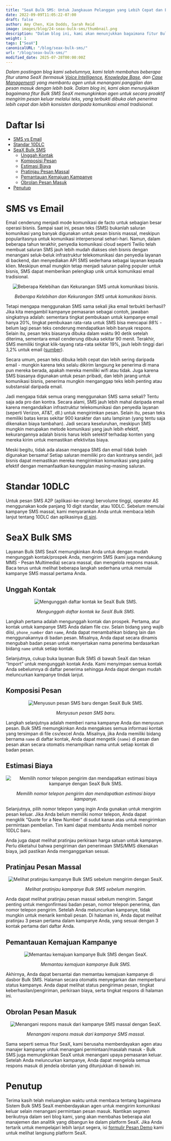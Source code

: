 ```yaml
---
title: "SeaX Bulk SMS: Untuk Jangkauan Pelanggan yang Lebih Cepat dan Efektif"
date: 2022-09-09T11:05:22-07:00
draft: false
author: Amy Chen, Kim Dodds, Sarah Reid
image: images/blog/24-seax-bulk-sms/thumbnail.png
description: "Dalam blog ini, kami akan menunjukkan bagaimana fitur Bulk SMS SeaX memungkinkan agen untuk secara proaktif mengirim pesan keluar melalui teks."
weight: 1
tags: ["SeaX"]
canonicalURL: "/blog/seax-bulk-sms/"
url: "/blog/seax-bulk-sms/"
modified_date: 2025-07-28T00:00:00Z
---
```


*Dalam postingan blog kami sebelumnya, kami telah membahas beberapa fitur utama SeaX (termasuk [Voice Intelligence](https://seasalt.ai/blog/21-seax-voice-intelligence/), [Knowledge Base](https://seasalt.ai/blog/22-seax-knowledge-base/), dan [Case Management](https://seasalt.ai/blog/23-seax-case-management/)) yang membantu agen untuk menangani panggilan dan pesan masuk dengan lebih baik. Dalam blog ini, kami akan menunjukkan bagaimana fitur Bulk SMS SeaX memungkinkan agen untuk secara proaktif mengirim pesan keluar melalui teks, yang terbukti dibuka oleh penerima lebih cepat dan lebih konsisten daripada komunikasi email tradisional.*

# Daftar Isi
- [SMS vs Email](#sms-vs-email)
- [Standar 10DLC](#10dlc-standards)
- [SeaX Bulk SMS](#seax-bulk-sms)
    - [Unggah Kontak](#contact-upload)
    - [Komposisi Pesan](#message-composition)
    - [Estimasi Biaya](#cost-estimate)
    - [Pratinjau Pesan Massal](#bulk-message-preview)
    - [Pemantauan Kemajuan Kampanye](#campaign-progress-monitoring)
    - [Obrolan Pesan Masuk](#incoming-message-chat)
- [Penutup](#closing)

# SMS vs Email

Email cenderung menjadi mode komunikasi de facto untuk sebagian besar operasi bisnis. Sampai saat ini, pesan teks (SMS) bukanlah saluran komunikasi yang banyak digunakan untuk pesan bisnis massal, meskipun popularitasnya untuk komunikasi interpersonal sehari-hari. Namun, dalam beberapa tahun terakhir, penyedia komunikasi cloud seperti Twilio telah membuat saluran SMS jauh lebih mudah diakses oleh bisnis dengan menangani seluk-beluk infrastruktur telekomunikasi dan penyedia layanan di backend, dan menyediakan API SMS sederhana sebagai layanan kepada klien. Meskipun email mungkin tetap menjadi saluran paling populer untuk bisnis, SMS dapat memberikan pelengkap unik untuk komunikasi email tradisional.

<center>
<img src="/images/blog/24-seax-bulk-sms/1-pros-cons.png" alt="Beberapa Kelebihan dan Kekurangan SMS untuk komunikasi bisnis."/>

*Beberapa Kelebihan dan Kekurangan SMS untuk komunikasi bisnis.*
</center>

Tetapi mengapa menggunakan SMS sama sekali jika email terbukti berhasil? Jika kita mengambil kampanye pemasaran sebagai contoh, jawaban singkatnya adalah: sementara tingkat pembukaan untuk kampanye email hanya 20%, tingkat pembukaan rata-rata untuk SMS bisa mencapai *98%* - belum lagi pesan teks cenderung mendapatkan lebih banyak respons. Selain itu, pesan teks biasanya dibuka dalam waktu 90 detik setelah diterima, sementara email cenderung dibuka sekitar 90 menit. Terakhir, SMS memiliki tingkat klik-tayang rata-rata sekitar 19%, jauh lebih tinggi dari 3,2% untuk email ([sumber](https://manychat.com/blog/sms-vs-email-marketing-2021/)).

Secara umum, pesan teks dibuka lebih cepat dan lebih sering daripada email - mungkin karena teks selalu dikirim langsung ke penerima di mana pun mereka berada, apakah mereka memiliki wifi atau tidak. Juga karena SMS biasanya digunakan untuk pesan pribadi, dan lebih jarang untuk komunikasi bisnis, penerima mungkin menganggap teks lebih penting atau substansial daripada email.

Jadi mengapa tidak semua orang menggunakan SMS sama sekali? Tentu saja ada pro dan kontra. Secara alami, SMS jauh lebih mahal daripada email karena mengandalkan infrastruktur telekomunikasi dan penyedia layanan (seperti Verizon, AT&T, dll.) untuk mengirimkan pesan. Selain itu, pesan teks memiliki batas keras sekitar 900 karakter dan satu lampiran (yang tentu saja dikenakan biaya tambahan). Jadi secara keseluruhan, meskipun SMS mungkin merupakan metode komunikasi yang jauh lebih efektif, kekurangannya adalah bisnis harus lebih selektif terhadap konten yang mereka kirim untuk memastikan efektivitas biaya.

Meski begitu, tidak ada alasan mengapa SMS dan email tidak boleh digunakan bersama! Setiap saluran memiliki pro dan kontranya sendiri, jadi bisnis dapat memastikan mereka mengirimkan komunikasi yang paling efektif dengan memanfaatkan keunggulan masing-masing saluran.

# Standar 10DLC

Untuk pesan SMS A2P (aplikasi-ke-orang) bervolume tinggi, operator AS menggunakan kode panjang 10 digit standar, atau 10DLC. Sebelum memulai kampanye SMS massal, kami menyarankan Anda untuk membaca lebih lanjut tentang 10DLC dan aplikasinya [di sini](https://support.twilio.com/hc/en-us/articles/1260800720410-What-is-A2P-10DLC-).

# SeaX Bulk SMS

Layanan Bulk SMS SeaX memungkinkan Anda untuk dengan mudah mengunggah kontak/prospek Anda, mengirim SMS (kami juga mendukung MMS - Pesan Multimedia) secara massal, dan mengelola respons masuk. Baca terus untuk melihat beberapa langkah sederhana untuk memulai kampanye SMS massal pertama Anda.

## Unggah Kontak

<center>
<img src="/images/blog/24-seax-bulk-sms/2-contact-upload.png" alt="Mengunggah daftar kontak ke SeaX Bulk SMS."/>

*Mengunggah daftar kontak ke SeaX Bulk SMS.*
</center>

Langkah pertama adalah mengunggah kontak dan prospek. Pertama, atur kontak untuk kampanye SMS Anda dalam file csv. Selain bidang yang wajib diisi, `phone_number` dan `name`, Anda dapat menambahkan bidang lain dan menggunakannya di badan pesan. Misalnya, Anda dapat secara dinamis mengubah badan pesan untuk menyertakan nama penerima berdasarkan bidang `name` untuk setiap kontak. 

Selanjutnya, cukup buka layanan Bulk SMS di bawah SeaX dan tekan “Import” untuk mengunggah kontak Anda. Kami menyimpan semua kontak Anda sebelumnya di daftar penerima sehingga Anda dapat dengan mudah meluncurkan kampanye tindak lanjut.

## Komposisi Pesan

<center>
<img src="/images/blog/24-seax-bulk-sms/3-message-draft.png" alt="Menyusun pesan SMS baru dengan SeaX Bulk SMS."/>

*Menyusun pesan SMS baru.*
</center>

Langkah selanjutnya adalah memberi nama kampanye Anda dan menyusun pesan. Bulk SMS memungkinkan Anda mengakses semua informasi kontak yang tersimpan di file csv/excel Anda. Misalnya, jika Anda memiliki bidang bernama `name` di daftar kontak, Anda dapat mengetik `{name}` di pesan dan pesan akan secara otomatis menampilkan nama untuk setiap kontak di badan pesan.

## Estimasi Biaya

<center>
<img src="/images/blog/24-seax-bulk-sms/4-cost-estimate.png" alt="Memilih nomor telepon pengirim dan mendapatkan estimasi biaya kampanye dengan SeaX Bulk SMS."/>

*Memilih nomor telepon pengirim dan mendapatkan estimasi biaya kampanye.*
</center>

Selanjutnya, pilih nomor telepon yang ingin Anda gunakan untuk mengirim pesan keluar. Jika Anda belum memiliki nomor telepon, Anda dapat mengklik “Quote for a New Number” di sudut kanan atas untuk mengirimkan permintaan pembelian. Tim kami dapat membantu Anda membeli nomor 10DLC baru. 

Anda juga dapat melihat pratinjau perkiraan harga satuan untuk kampanye. Perlu diketahui bahwa pengiriman dan penerimaan SMS/MMS dikenakan biaya, jadi pastikan Anda menganggarkan sesuai. 

## Pratinjau Pesan Massal 

<center>
<img src="/images/blog/24-seax-bulk-sms/5-preview.png" alt="Melihat pratinjau kampanye Bulk SMS sebelum mengirim dengan SeaX."/>

*Melihat pratinjau kampanye Bulk SMS sebelum mengirim.*
</center>

Anda dapat melihat pratinjau pesan massal sebelum mengirim. Sangat penting untuk mengonfirmasi badan pesan, nomor telepon penerima, dan nomor telepon pengirim. Setelah Anda meluncurkan kampanye, tidak mungkin untuk menarik kembali pesan. Di halaman ini, Anda dapat melihat pratinjau 3 pesan pertama dalam kampanye Anda, yang sesuai dengan 3 kontak pertama dari daftar Anda. 

## Pemantauan Kemajuan Kampanye

<center>
<img src="/images/blog/24-seax-bulk-sms/6-monitor.png" alt="Memantau kemajuan kampanye Bulk SMS dengan SeaX."/>

*Memantau kemajuan kampanye Bulk SMS.*
</center>

Akhirnya, Anda dapat bersantai dan memantau kemajuan kampanye di dasbor Bulk SMS. Halaman secara otomatis menyegarkan dan memperbarui status kampanye. Anda dapat melihat status pengiriman pesan, tingkat keberhasilan/pengiriman, perkiraan biaya, serta tingkat respons di halaman ini. 

## Obrolan Pesan Masuk

<center>
<img src="/images/blog/24-seax-bulk-sms/7-chat.png" alt="Menangani respons masuk dari kampanye SMS massal dengan SeaX."/>

*Menangani respons masuk dari kampanye SMS massal.*
</center>

Sama seperti semua fitur SeaX, kami berusaha memberdayakan agen atau manajer kampanye untuk menangani permintaan/masalah masuk - Bulk SMS juga memungkinkan SeaX untuk menangani upaya pemasaran keluar. Setelah Anda meluncurkan kampanye, Anda dapat mengelola semua respons masuk di jendela obrolan yang ditunjukkan di bawah ini. 

# Penutup

Terima kasih telah meluangkan waktu untuk membaca tentang bagaimana Sistem Bulk SMS SeaX memberdayakan agen untuk mengirim komunikasi keluar selain menangani permintaan pesan masuk. Nantikan segmen berikutnya dalam seri blog kami, yang akan membahas beberapa alat manajemen dan analitik yang dibangun ke dalam platform SeaX. Jika Anda tertarik untuk mempelajari lebih lanjut segera, isi [formulir Pesan Demo](https://meetings.hubspot.com/seasalt-ai/seasalt-meeting) kami untuk melihat langsung platform SeaX.